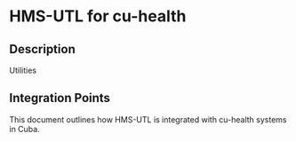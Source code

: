 # HMS-UTL for cu-health

## Description

Utilities

## Integration Points

This document outlines how HMS-UTL is integrated with cu-health systems in Cuba.
